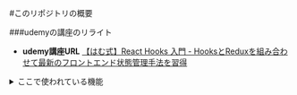 #このリポジトリの概要

###udemyの講座のリライト

- **udemy講座URL**
   [【はむ式】React Hooks 入門 - HooksとReduxを組み合わせて最新のフロントエンド状態管理手法を習得](https://www.udemy.com/user/ham-san/)

<details>

<summary>ここで使われている機能</summary>

- React Hooks
   - useState
   - useReducer
   - useContext

</details>